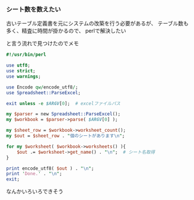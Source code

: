 ### シート数を数えたい

古いテーブル定義書を元にシステムの改築を行う必要があるが、
テーブル数も多く、精査に時間が掛かるので、
perlで解決したい

と言う流れで見つけたのでメモ

```perl
#!/usr/bin/perl

use utf8;
use strict;
use warnings;

use Encode qw/encode_utf8/;
use Spreadsheet::ParseExcel;

exit unless -e $ARGV[0];  # excelファイルパス

my $parser = new Spreadsheet::ParseExcel();
my $workbook = $parser->parse( $ARGV[0] );

my $sheet_row = $workbook->worksheet_count();
my $out = $sheet_row . "個のシートがあります\n";

for my $worksheet( $workbook->worksheets() ){
    $out .= $worksheet->get_name() . "\n";  # シート名取得
}

print encode_utf8( $out ) . "\n";
print 'Done.' . "\n";
exit;
```

なんかいろいろできそう

